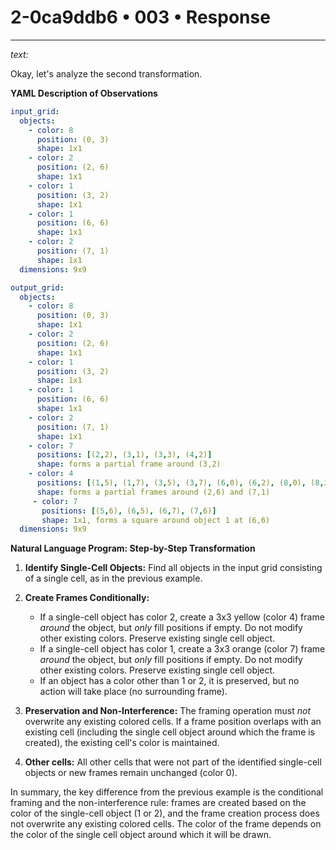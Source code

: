 # 2-0ca9ddb6 • 003 • Response

---

*text:*

Okay, let's analyze the second transformation.

**YAML Description of Observations**

```yaml
input_grid:
  objects:
    - color: 8
      position: (0, 3)
      shape: 1x1
    - color: 2
      position: (2, 6)
      shape: 1x1
    - color: 1
      position: (3, 2)
      shape: 1x1
    - color: 1
      position: (6, 6)
      shape: 1x1
    - color: 2
      position: (7, 1)
      shape: 1x1
  dimensions: 9x9

output_grid:
  objects:
    - color: 8
      position: (0, 3)
      shape: 1x1
    - color: 2
      position: (2, 6)
      shape: 1x1
    - color: 1
      position: (3, 2)
      shape: 1x1
    - color: 1
      position: (6, 6)
      shape: 1x1
    - color: 2
      position: (7, 1)
      shape: 1x1
    - color: 7
      positions: [(2,2), (3,1), (3,3), (4,2)]
      shape: forms a partial frame around (3,2)
    - color: 4
      positions: [(1,5), (1,7), (3,5), (3,7), (6,0), (6,2), (8,0), (8,2)]
      shape: forms a partial frames around (2,6) and (7,1)
     - color: 7
       positions: [(5,6), (6,5), (6,7), (7,6)]
       shape: 1x1, forms a square around object 1 at (6,6)
  dimensions: 9x9
```

**Natural Language Program: Step-by-Step Transformation**

1.  **Identify Single-Cell Objects:** Find all objects in the input grid consisting of a single cell, as in the previous example.

2.  **Create Frames Conditionally:**
    *   If a single-cell object has color 2, create a 3x3 yellow (color 4) frame *around* the object, but *only* fill positions if empty. Do not modify other existing colors. Preserve existing single cell object.
    *   If a single-cell object has color 1, create a 3x3 orange (color 7) frame *around* the object, but *only* fill positions if empty. Do not modify other existing colors. Preserve existing single cell object.
    * If an object has a color other than 1 or 2, it is preserved, but no action will take place (no surrounding frame).

3.  **Preservation and Non-Interference:** The framing operation must *not* overwrite any existing colored cells. If a frame position overlaps with an existing cell (including the single cell object around which the frame is created), the existing cell's color is maintained.

4. **Other cells:** All other cells that were not part of the identified single-cell objects or new frames remain unchanged (color 0).

In summary, the key difference from the previous example is the conditional framing and the non-interference rule: frames are created based on the color of the single-cell object (1 or 2), and the frame creation process does not overwrite any existing colored cells. The color of the frame depends on the color of the single cell object around which it will be drawn.

